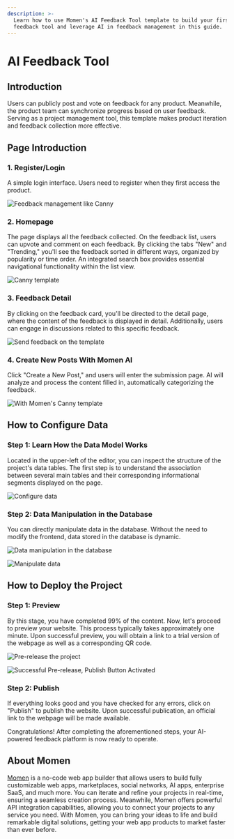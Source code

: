 ```yaml
---
description: >-
  Learn how to use Momen's AI Feedback Tool template to build your first
  feedback tool and leverage AI in feedback management in this guide.
---
```


# AI Feedback Tool

## Introduction

Users can publicly post and vote on feedback for any product. Meanwhile, the product team can synchronize progress based on user feedback. Serving as a project management tool, this template makes product iteration and feedback collection more effective.


## Page Introduction

### 1. Register/Login

A simple login interface. Users need to register when they first access the product.

![Feedback management like Canny](../.gitbook/assets/0%20(20).png)

### 2. Homepage

The page displays all the feedback collected. On the feedback list, users can upvote and comment on each feedback. By clicking the tabs "New" and "Trending," you'll see the feedback sorted in different ways, organized by popularity or time order. An integrated search box provides essential navigational functionality within the list view.

![Canny template](../.gitbook/assets/1%20(20).png)

### 3. Feedback Detail

By clicking on the feedback card, you'll be directed to the detail page, where the content of the feedback is displayed in detail. Additionally, users can engage in discussions related to this specific feedback.

![Send feedback on the template](../.gitbook/assets/2%20(17).png)

### 4. Create New Posts With Momen AI

Click "Create a New Post," and users will enter the submission page. AI will analyze and process the content filled in, automatically categorizing the feedback.

![With Momen's Canny template](../.gitbook/assets/4%20(12).png)


## How to Configure Data

### Step 1: Learn How the Data Model Works

Located in the upper-left of the editor, you can inspect the structure of the project's data tables. The first step is to understand the association between several main tables and their corresponding informational segments displayed on the page.

![Configure data](../.gitbook/assets/5%20(7).png)

### Step 2: Data Manipulation in the Database

You can directly manipulate data in the database. Without the need to modify the frontend, data stored in the database is dynamic.

![Data manipulation in the database](../.gitbook/assets/6%20(7).png)

![Manipulate data](../.gitbook/assets/7%20(5).png)


## How to Deploy the Project

### Step 1: Preview

By this stage, you have completed 99% of the content. Now, let's proceed to preview your website. This process typically takes approximately one minute. Upon successful preview, you will obtain a link to a trial version of the webpage as well as a corresponding QR code.

![Pre-release the project](../.gitbook/assets/8%20(3).png)  

![Successful Pre-release, Publish Button Activated](../.gitbook/assets/9%20(2).png)  

### Step 2: Publish

If everything looks good and you have checked for any errors, click on "Publish" to publish the website. Upon successful publication, an official link to the webpage will be made available.

Congratulations! After completing the aforementioned steps, your AI-powered feedback platform is now ready to operate.


## About Momen

[Momen](https://momen.app/?channel=blog-about) is a no-code web app builder that allows users to build fully customizable web apps, marketplaces, social networks, AI apps, enterprise SaaS, and much more. You can iterate and refine your projects in real-time, ensuring a seamless creation process. Meanwhile, Momen offers powerful API integration capabilities, allowing you to connect your projects to any service you need. With Momen, you can bring your ideas to life and build remarkable digital solutions, getting your web app products to market faster than ever before.
